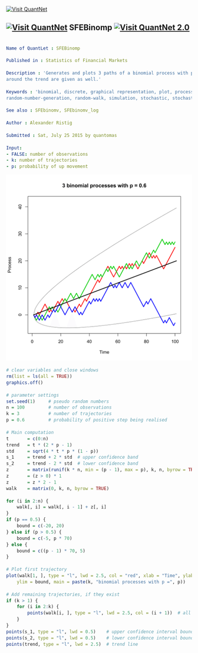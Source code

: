 
[<img src="https://github.com/QuantLet/Styleguide-and-Validation-procedure/blob/master/pictures/banner.png" alt="Visit QuantNet">](http://quantlet.de/index.php?p=info)

## [<img src="https://github.com/QuantLet/Styleguide-and-Validation-procedure/blob/master/pictures/qloqo.png" alt="Visit QuantNet">](http://quantlet.de/) **SFEBinomp** [<img src="https://github.com/QuantLet/Styleguide-and-Validation-procedure/blob/master/pictures/QN2.png" width="60" alt="Visit QuantNet 2.0">](http://quantlet.de/d3/ia)

```yaml

Name of QuantLet : SFEBinomp

Published in : Statistics of Financial Markets

Description : 'Generates and plots 3 paths of a binomial process with p = 0.6. (2sigma)-intervals
around the trend are given as well.'

Keywords : 'binomial, discrete, graphical representation, plot, process, random,
random-number-generation, random-walk, simulation, stochastic, stochastic-process, time-series'

See also : SFEbinomv, SFEbinomv_log

Author : Alexander Ristig

Submitted : Sat, July 25 2015 by quantomas

Input: 
- FALSE: number of observations
- k: number of trajectories
- p: probability of up movement

```

![Picture1](SFEBinomp-1.png)


```r
# clear variables and close windows
rm(list = ls(all = TRUE))
graphics.off()

# parameter settings
set.seed(1)     # pseudo random numbers
n = 100         # number of observations
k = 3           # number of trajectories
p = 0.6         # probability of positive step being realised

# Main computation
t       = c(0:n)
trend   = t * (2 * p - 1)
std     = sqrt(4 * t * p * (1 - p))
s_1     = trend + 2 * std  # upper confidence band
s_2     = trend - 2 * std  # lower confidence band
z       = matrix(runif(k * n, min = (p - 1), max = p), k, n, byrow = TRUE)  # matrix of uniform random numbers
z       = (z > 0) * 1
z       = z * 2 - 1
walk    = matrix(0, k, n, byrow = TRUE)

for (i in 2:n) {
    walk[, i] = walk[, i - 1] + z[, i]
}
if (p == 0.5) {
    bound = c(-20, 20)
} else if (p > 0.5) {
    bound = c(-5, p * 70)
} else {
    bound = c((p - 1) * 70, 5)
}

# Plot first trajectory
plot(walk[1, ], type = "l", lwd = 2.5, col = "red", xlab = "Time", ylab = "Process", 
    ylim = bound, main = paste(k, "binomial processes with p =", p))

# Add remaining trajectories, if they exist
if (k > 1) {
    for (i in 2:k) {
        points(walk[i, ], type = "l", lwd = 2.5, col = (i + 1))  # all other trajectory
    }
}
points(s_1, type = "l", lwd = 0.5)    # upper confidence interval boundary
points(s_2, type = "l", lwd = 0.5)    # lower confidence interval boundary
points(trend, type = "l", lwd = 2.5)  # trend line 

```
